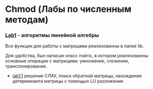 # Chmod (Лабы по численным методам)

### [Lab1](https://github.com/Gorgeren/Chmod/tree/main/lab1) - алгоритмы линейной алгебры

Все функции для работы с матрицами реализованны в папке lib.

Для удобства, был написан класс matrix, в котором реализованны основные операции c матрицами: умножение, сложение, транспонирование.

* [lab1.1](https://github.com/Gorgeren/Chmod/blob/main/lab1/1.1.cpp) решение СЛАУ, поиск обратной матрицы, нахождение детерминанта матрицы с помощью LU разложения



